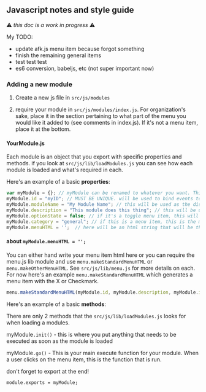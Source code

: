 ## Javascript notes and style guide

:warning: *this doc is a work in progress* :warning:

My TODO:
* update afk.js menu item because forgot something    
* finish the remaining general items    
* test test test
* es6 conversion, babeljs, etc  (not super important now)

### Adding a new module

1. Create a new js file in `src/js/modules`

2. require your module in `src/js/modules/index.js`.  For organization's sake, place it in the section pertaining to what part of the menu you would like it added to (see comments in index.js).  If it's not a menu item, place it at the bottom.

#### YourModule.js

Each module is an object that you export with specific properties and methods. if you look at `src/js/lib/loadModules.js` you can see how each module is loaded and what's required in each.

Here's an example of a basic **properties**:

```Javascript
var myModule = {}; // myModule can be renamed to whatever you want. This is just for show.
myModule.id = "myID"; // MUST BE UNIQUE. will be used to bind events to, also #id of the menu item, also id of the module in the globalObject namespace
myModule.moduleName = "My Module Name"; // this will be used as the display text in the menu if this is a menu item
myModule.description = "This module does this thing"; // this will be used as the html title and alt attribute texts
myModule.optionState = false; // if it's a toggle menu item, this will save the on/off state of the module 
myModule.category = "general"; // if this is a menu item, this is the menu area that it will be added to
myModule.menuHTML = '';  // here will be an html string that will be the menu item.  
```

#### about `myModule.menuHTML = '';`    
You can either hand write your menu item html here or you can require the menu.js lib module and use `menu.makeStandardMenuHTML` or `menu.makeOtherMenuHTML`.  See `src/js/lib/menu.js` for more details on each.  For now here's an example `menu.makeStandardMenuHTML` which generates a menu item with the X or Checkmark.

```Javascript
menu.makeStandardMenuHTML(myModule.id, myModule.description, myModule.id, myModule.moduleName);
```

Here's an example of a basic **methods**:

There are only 2 methods that the `src/js/lib/loadModules.js` looks for when loading a modules.

myModule`.init()` - this is where you put anything that needs to be executed as soon as the module is loaded

myModule`.go()` - This is your main execute function for your module. When a user clicks on the menu item, this is the function that is run.

don't forget to export at the end!

`module.exports = myModule;`
